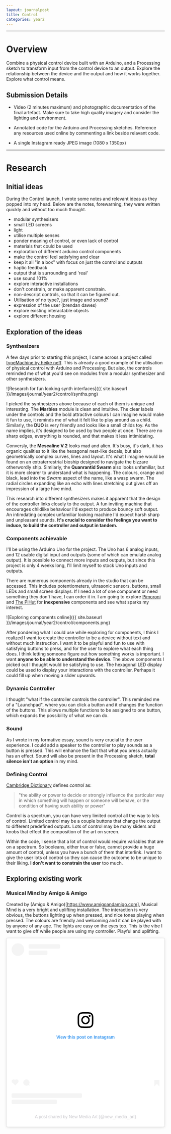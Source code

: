 ```yaml
---
layout: journalpost
title: Control
categories: year2
---
```


---

# Overview

Combine a physical control device built with an Arduino, and a Processing sketch to transform input from the control device to an output. Explore the relationship between the device and the output and how it works together. Explore what control means.

## Submission Details

* Video (2 minutes maximum) and photographic documentation of the final artefact. Make sure to take high quality imagery and consider the lighting and environment.

* Annotated code for the Arduino and Processing sketches. Reference any resources used online by commenting a link beside relavant code.

* A single Instagram ready JPEG image (1080 x 1350px)

---

# Research

## Initial ideas

During the Control launch, I wrote some notes and relevant ideas as they popped into my head. Below are the notes, forewarning, they were written quickly and without too much thought.

* modular synthesisers
* small LED screens
* light
* utilise multiple senses
* ponder meaning of control, or even lack of control
* materials that could be used
* exploration of different arduino control components
* make the control feel satisfying and clear
* keep it all "in a box" with focus on just the control and outputs
* haptic feedback
* output that is surrounding and 'real'
* use sound 101%
* explore interactive installations
* don't constrain, or make apparent constrain.
* non-descript controls, so that it can be figured out. 
* Utilisation of no type?, just image and sound?
* expression of the user (brendan dawes)
* explore existing interactable objects
* explore different housing

## Exploration of the ideas

### Synthesizers

A few days prior to starting this project, I came across a project called [typeMachine by heike neff](https://www.instagram.com/reel/Ck9DKjyrz13/?utm_source=ig_web_copy_link). This is already a good example of the utilisation of physical control with Arduino and Processing. But also, the controls reminded me of what you'd see on modules from a modular synthesizer and other synthesizers.

![Research for fun looking synth interfaces]({{ site.baseurl }}/images/journal/year2/control/synths.png)

I picked the synthesizers above because of each of them is unique and interesting. The **Marbles** module is clean and intuitive. The clear labels under the controls and the bold attractive colours I can imagine would make it fun to use, it reminds me of what it felt like to play around as a child. Similarly, the **DUO** is very friendly and looks like a small childs toy. As the name implies, it's designed to be used by two people at once. There are no sharp edges, everything is rounded, and that makes it less intimidating.

Conversly, the **Mescaline V.2** looks mad and alien. It's busy, it's dark, it has organic qualities to it like the hexagonal nest-like decals, but also geometrically complex curves, lines and layout. It's what I imagine would be found on an extraterrestrial bioship designed to navigate the bizzare otherwordly ship. Similarly, the **Quanrantid Swarm** also looks unfamiliar, but it is more clearer to understand what is happening. The colours, orange and black, lead into the *Swarm* aspect of the name, like a wasp swarm. The radial circles expanding like an echo with lines stretching out gives off an impression of a large hive mind.

This research into different synthesizers makes it apparent that the design of the controller links closely to the output. A fun inviting machine that encourages childlike behaviour I'd expect to produce bouncy soft output. An intimdating complex unfamiliar looking machine I'd expect harsh sharp and unpleasant sounds. **It's crucial to consider the feelings you want to induce, to build the controller and output in tandem.**

### Components achievable

I'll be using the Arduino Uno for the project. The Uno has 6 analog inputs, and 12 usable digital input and outputs (some of which can emulate analog output). It is possible to connect more inputs and outputs, but since this project is only 4 weeks long, I'll limit myself to stock Uno inputs and outputs.

There are numerous components already in the studio that can be accessed. This includes potentiometers, ultrasonic sensors, buttons, small LEDs and small screen displays. If I need a lot of one component or need something they don't have, I can order it in. I am going to explore [Pimoroni](https://shop.pimoroni.com/) and [The PiHut](https://thepihut.com) for **inexpensive** components and see what sparks my interest.

![Exploring components online]({{ site.baseurl }}/images/journal/year2/control/components.png)

After pondering what I could use while exploring for components, I think I realized I want to create the controller to be a device without text and without much instruction. I want it to be playful and fun to use with satisfying buttons to press, and for the user to explore what each thing does. I think letting someone figure out how something works is important. I want **anyone to be able to understand the device**. The above components I picked out I thought would be satisfying to use. The hexagonal LED display could be used to display your interactions with the controller. Perhaps it could fill up when moving a slider upwards.

### Dynamic Controller

I thought "what if the controller controls the controller". This reminded me of a "Launchpad", where you can click a button and it changes the function of the buttons. This allows multiple functions to be assigned to one button, which expands the possibility of what we can do.

### Sound

As I wrote in my formative essay, sound is very crucial to the user experience. I could add a speaker to the controller to play sounds as a button is pressed. This will enhance the fact that what you press actually has an effect. Sound will also be present in the Processing sketch, **total silence isn't an option** in my mind.

### Defining Control

[Cambridge Dictionary](https://dictionary.cambridge.org/dictionary/english/control) defines *control* as:
> "the ability or power to decide or strongly influence the particular way in which something will happen or someone will behave, or the condition of having such ability or power"

Control is a spectrum, you can have very limited control all the way to lots of control. Limited control may be a couple buttons that change the output to different predefined outputs. Lots of control may be many sliders and knobs that effect the composition of the art on screen.

Within the code, I sense that a lot of control would require variables that are on a spectrum. So booleans, either true or false, cannot provide a huge amount of control, unless you have a bunch of them that interlink. I want to give the user lots of control so they can cause the outcome to be unique to their liking. **I don't want to constrain the user** too much.

## Exploring existing work 

### Musical Mind by Amigo & Amigo

Created by (Amigo & Amigo)[https://www.amigoandamigo.com], Musical Mind is a very bright and uplifting installation. The interaction is very obvious, the buttons lighting up when pressed, and nice tones playing when pressed. The colours are friendly and welcoming and it can be played with by anyone of any age. The lights are easy on the eyes too. This is the vibe I want to give off while people are using my controller. Playful and uplifting.

<p>
<blockquote class="instagram-media" data-instgrm-captioned data-instgrm-permalink="https://www.instagram.com/reel/ClrL2PZgIwL/?utm_source=ig_embed&amp;utm_campaign=loading" data-instgrm-version="14" style=" background:#FFF; border:0; border-radius:3px; box-shadow:0 0 1px 0 rgba(0,0,0,0.5),0 1px 10px 0 rgba(0,0,0,0.15); margin: 1px; max-width:540px; min-width:326px; padding:0; width:99.375%; width:-webkit-calc(100% - 2px); width:calc(100% - 2px);"><div style="padding:16px;"> <a href="https://www.instagram.com/reel/ClrL2PZgIwL/?utm_source=ig_embed&amp;utm_campaign=loading" style=" background:#FFFFFF; line-height:0; padding:0 0; text-align:center; text-decoration:none; width:100%;" target="_blank"> <div style=" display: flex; flex-direction: row; align-items: center;"> <div style="background-color: #F4F4F4; border-radius: 50%; flex-grow: 0; height: 40px; margin-right: 14px; width: 40px;"></div> <div style="display: flex; flex-direction: column; flex-grow: 1; justify-content: center;"> <div style=" background-color: #F4F4F4; border-radius: 4px; flex-grow: 0; height: 14px; margin-bottom: 6px; width: 100px;"></div> <div style=" background-color: #F4F4F4; border-radius: 4px; flex-grow: 0; height: 14px; width: 60px;"></div></div></div><div style="padding: 19% 0;"></div> <div style="display:block; height:50px; margin:0 auto 12px; width:50px;"><svg width="50px" height="50px" viewBox="0 0 60 60" version="1.1" xmlns="https://www.w3.org/2000/svg" xmlns:xlink="https://www.w3.org/1999/xlink"><g stroke="none" stroke-width="1" fill="none" fill-rule="evenodd"><g transform="translate(-511.000000, -20.000000)" fill="#000000"><g><path d="M556.869,30.41 C554.814,30.41 553.148,32.076 553.148,34.131 C553.148,36.186 554.814,37.852 556.869,37.852 C558.924,37.852 560.59,36.186 560.59,34.131 C560.59,32.076 558.924,30.41 556.869,30.41 M541,60.657 C535.114,60.657 530.342,55.887 530.342,50 C530.342,44.114 535.114,39.342 541,39.342 C546.887,39.342 551.658,44.114 551.658,50 C551.658,55.887 546.887,60.657 541,60.657 M541,33.886 C532.1,33.886 524.886,41.1 524.886,50 C524.886,58.899 532.1,66.113 541,66.113 C549.9,66.113 557.115,58.899 557.115,50 C557.115,41.1 549.9,33.886 541,33.886 M565.378,62.101 C565.244,65.022 564.756,66.606 564.346,67.663 C563.803,69.06 563.154,70.057 562.106,71.106 C561.058,72.155 560.06,72.803 558.662,73.347 C557.607,73.757 556.021,74.244 553.102,74.378 C549.944,74.521 548.997,74.552 541,74.552 C533.003,74.552 532.056,74.521 528.898,74.378 C525.979,74.244 524.393,73.757 523.338,73.347 C521.94,72.803 520.942,72.155 519.894,71.106 C518.846,70.057 518.197,69.06 517.654,67.663 C517.244,66.606 516.755,65.022 516.623,62.101 C516.479,58.943 516.448,57.996 516.448,50 C516.448,42.003 516.479,41.056 516.623,37.899 C516.755,34.978 517.244,33.391 517.654,32.338 C518.197,30.938 518.846,29.942 519.894,28.894 C520.942,27.846 521.94,27.196 523.338,26.654 C524.393,26.244 525.979,25.756 528.898,25.623 C532.057,25.479 533.004,25.448 541,25.448 C548.997,25.448 549.943,25.479 553.102,25.623 C556.021,25.756 557.607,26.244 558.662,26.654 C560.06,27.196 561.058,27.846 562.106,28.894 C563.154,29.942 563.803,30.938 564.346,32.338 C564.756,33.391 565.244,34.978 565.378,37.899 C565.522,41.056 565.552,42.003 565.552,50 C565.552,57.996 565.522,58.943 565.378,62.101 M570.82,37.631 C570.674,34.438 570.167,32.258 569.425,30.349 C568.659,28.377 567.633,26.702 565.965,25.035 C564.297,23.368 562.623,22.342 560.652,21.575 C558.743,20.834 556.562,20.326 553.369,20.18 C550.169,20.033 549.148,20 541,20 C532.853,20 531.831,20.033 528.631,20.18 C525.438,20.326 523.257,20.834 521.349,21.575 C519.376,22.342 517.703,23.368 516.035,25.035 C514.368,26.702 513.342,28.377 512.574,30.349 C511.834,32.258 511.326,34.438 511.181,37.631 C511.035,40.831 511,41.851 511,50 C511,58.147 511.035,59.17 511.181,62.369 C511.326,65.562 511.834,67.743 512.574,69.651 C513.342,71.625 514.368,73.296 516.035,74.965 C517.703,76.634 519.376,77.658 521.349,78.425 C523.257,79.167 525.438,79.673 528.631,79.82 C531.831,79.965 532.853,80.001 541,80.001 C549.148,80.001 550.169,79.965 553.369,79.82 C556.562,79.673 558.743,79.167 560.652,78.425 C562.623,77.658 564.297,76.634 565.965,74.965 C567.633,73.296 568.659,71.625 569.425,69.651 C570.167,67.743 570.674,65.562 570.82,62.369 C570.966,59.17 571,58.147 571,50 C571,41.851 570.966,40.831 570.82,37.631"></path></g></g></g></svg></div><div style="padding-top: 8px;"> <div style=" color:#3897f0; font-family:Arial,sans-serif; font-size:14px; font-style:normal; font-weight:550; line-height:18px;">View this post on Instagram</div></div><div style="padding: 12.5% 0;"></div> <div style="display: flex; flex-direction: row; margin-bottom: 14px; align-items: center;"><div> <div style="background-color: #F4F4F4; border-radius: 50%; height: 12.5px; width: 12.5px; transform: translateX(0px) translateY(7px);"></div> <div style="background-color: #F4F4F4; height: 12.5px; transform: rotate(-45deg) translateX(3px) translateY(1px); width: 12.5px; flex-grow: 0; margin-right: 14px; margin-left: 2px;"></div> <div style="background-color: #F4F4F4; border-radius: 50%; height: 12.5px; width: 12.5px; transform: translateX(9px) translateY(-18px);"></div></div><div style="margin-left: 8px;"> <div style=" background-color: #F4F4F4; border-radius: 50%; flex-grow: 0; height: 20px; width: 20px;"></div> <div style=" width: 0; height: 0; border-top: 2px solid transparent; border-left: 6px solid #f4f4f4; border-bottom: 2px solid transparent; transform: translateX(16px) translateY(-4px) rotate(30deg)"></div></div><div style="margin-left: auto;"> <div style=" width: 0px; border-top: 8px solid #F4F4F4; border-right: 8px solid transparent; transform: translateY(16px);"></div> <div style=" background-color: #F4F4F4; flex-grow: 0; height: 12px; width: 16px; transform: translateY(-4px);"></div> <div style=" width: 0; height: 0; border-top: 8px solid #F4F4F4; border-left: 8px solid transparent; transform: translateY(-4px) translateX(8px);"></div></div></div> <div style="display: flex; flex-direction: column; flex-grow: 1; justify-content: center; margin-bottom: 24px;"> <div style=" background-color: #F4F4F4; border-radius: 4px; flex-grow: 0; height: 14px; margin-bottom: 6px; width: 224px;"></div> <div style=" background-color: #F4F4F4; border-radius: 4px; flex-grow: 0; height: 14px; width: 144px;"></div></div></a><p style=" color:#c9c8cd; font-family:Arial,sans-serif; font-size:14px; line-height:17px; margin-bottom:0; margin-top:8px; overflow:hidden; padding:8px 0 7px; text-align:center; text-overflow:ellipsis; white-space:nowrap;"><a href="https://www.instagram.com/reel/ClrL2PZgIwL/?utm_source=ig_embed&amp;utm_campaign=loading" style=" color:#c9c8cd; font-family:Arial,sans-serif; font-size:14px; font-style:normal; font-weight:normal; line-height:17px; text-decoration:none;" target="_blank">A post shared by New Media Art (@new_media_art)</a></p></div></blockquote> <script async src="//www.instagram.com/embed.js"></script>
</p>












